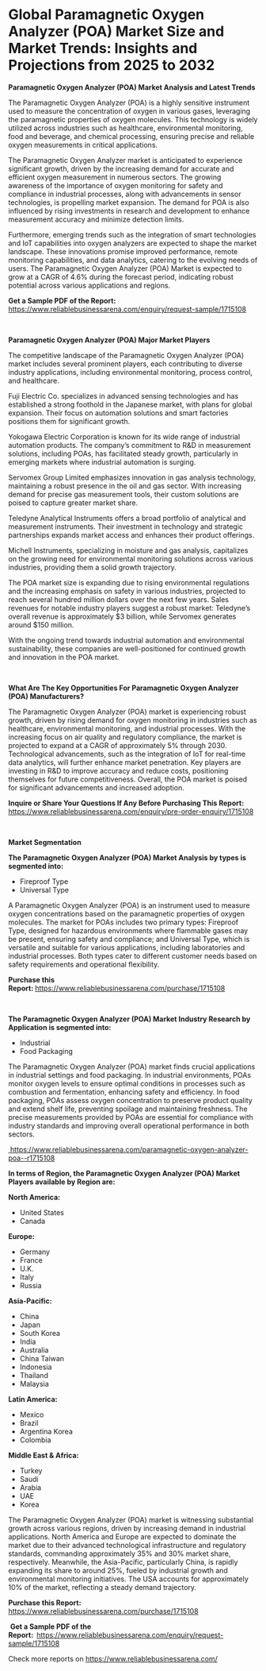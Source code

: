 <p><h1>Global Paramagnetic Oxygen Analyzer (POA) Market Size and Market Trends: Insights and Projections from 2025 to 2032</h1></p><p><strong>Paramagnetic Oxygen Analyzer (POA) Market Analysis and Latest Trends</strong></p>
<p><p>The Paramagnetic Oxygen Analyzer (POA) is a highly sensitive instrument used to measure the concentration of oxygen in various gases, leveraging the paramagnetic properties of oxygen molecules. This technology is widely utilized across industries such as healthcare, environmental monitoring, food and beverage, and chemical processing, ensuring precise and reliable oxygen measurements in critical applications.</p><p>The Paramagnetic Oxygen Analyzer market is anticipated to experience significant growth, driven by the increasing demand for accurate and efficient oxygen measurement in numerous sectors. The growing awareness of the importance of oxygen monitoring for safety and compliance in industrial processes, along with advancements in sensor technologies, is propelling market expansion. The demand for POA is also influenced by rising investments in research and development to enhance measurement accuracy and minimize detection limits.</p><p>Furthermore, emerging trends such as the integration of smart technologies and IoT capabilities into oxygen analyzers are expected to shape the market landscape. These innovations promise improved performance, remote monitoring capabilities, and data analytics, catering to the evolving needs of users. The Paramagnetic Oxygen Analyzer (POA) Market is expected to grow at a CAGR of 4.6% during the forecast period, indicating robust potential across various applications and regions.</p></p>
<p><strong>Get a Sample PDF of the Report:&nbsp;</strong> <a href="https://www.reliablebusinessarena.com/enquiry/request-sample/1715108?utm_campaign=3041&utm_medium=2&utm_source=Github&utm_content=ia&utm_term=28032025&utm_id=paramagnetic-oxygen-analyzer-poa">https://www.reliablebusinessarena.com/enquiry/request-sample/1715108</a></p>
<p>&nbsp;</p>
<p><strong>Paramagnetic Oxygen Analyzer (POA) Major Market Players</strong></p>
<p><p>The competitive landscape of the Paramagnetic Oxygen Analyzer (POA) market includes several prominent players, each contributing to diverse industry applications, including environmental monitoring, process control, and healthcare.</p><p>Fuji Electric Co. specializes in advanced sensing technologies and has established a strong foothold in the Japanese market, with plans for global expansion. Their focus on automation solutions and smart factories positions them for significant growth. </p><p>Yokogawa Electric Corporation is known for its wide range of industrial automation products. The company’s commitment to R&D in measurement solutions, including POAs, has facilitated steady growth, particularly in emerging markets where industrial automation is surging.</p><p>Servomex Group Limited emphasizes innovation in gas analysis technology, maintaining a robust presence in the oil and gas sector. With increasing demand for precise gas measurement tools, their custom solutions are poised to capture greater market share.</p><p>Teledyne Analytical Instruments offers a broad portfolio of analytical and measurement instruments. Their investment in technology and strategic partnerships expands market access and enhances their product offerings. </p><p>Michell Instruments, specializing in moisture and gas analysis, capitalizes on the growing need for environmental monitoring solutions across various industries, providing them a solid growth trajectory.</p><p>The POA market size is expanding due to rising environmental regulations and the increasing emphasis on safety in various industries, projected to reach several hundred million dollars over the next few years. Sales revenues for notable industry players suggest a robust market: Teledyne’s overall revenue is approximately $3 billion, while Servomex generates around $150 million.</p><p>With the ongoing trend towards industrial automation and environmental sustainability, these companies are well-positioned for continued growth and innovation in the POA market.</p></p>
<p>&nbsp;</p>
<p><strong>What Are The Key Opportunities For Paramagnetic Oxygen Analyzer (POA) Manufacturers?</strong></p>
<p><p>The Paramagnetic Oxygen Analyzer (POA) market is experiencing robust growth, driven by rising demand for oxygen monitoring in industries such as healthcare, environmental monitoring, and industrial processes. With the increasing focus on air quality and regulatory compliance, the market is projected to expand at a CAGR of approximately 5% through 2030. Technological advancements, such as the integration of IoT for real-time data analytics, will further enhance market penetration. Key players are investing in R&D to improve accuracy and reduce costs, positioning themselves for future competitiveness. Overall, the POA market is poised for significant advancements and increased adoption.</p></p>
<p><strong>Inquire or Share Your Questions If Any Before Purchasing This Report:</strong> <a href="https://www.reliablebusinessarena.com/enquiry/pre-order-enquiry/1715108?utm_campaign=3041&utm_medium=2&utm_source=Github&utm_content=ia&utm_term=28032025&utm_id=paramagnetic-oxygen-analyzer-poa">https://www.reliablebusinessarena.com/enquiry/pre-order-enquiry/1715108</a></p>
<p>&nbsp;</p>
<p><strong>Market Segmentation</strong></p>
<p><strong>The Paramagnetic Oxygen Analyzer (POA) Market Analysis by types is segmented into:</strong></p>
<p><ul><li>Fireproof Type</li><li>Universal Type</li></ul></p>
<p><p>A Paramagnetic Oxygen Analyzer (POA) is an instrument used to measure oxygen concentrations based on the paramagnetic properties of oxygen molecules. The market for POAs includes two primary types: Fireproof Type, designed for hazardous environments where flammable gases may be present, ensuring safety and compliance; and Universal Type, which is versatile and suitable for various applications, including laboratories and industrial processes. Both types cater to different customer needs based on safety requirements and operational flexibility.</p></p>
<p><strong>Purchase this Report:&nbsp;</strong><a href="https://www.reliablebusinessarena.com/purchase/1715108?utm_campaign=3041&utm_medium=2&utm_source=Github&utm_content=ia&utm_term=28032025&utm_id=paramagnetic-oxygen-analyzer-poa">https://www.reliablebusinessarena.com/purchase/1715108</a></p>
<p>&nbsp;</p>
<p><strong>The Paramagnetic Oxygen Analyzer (POA) Market Industry Research by Application is segmented into:</strong></p>
<p><ul><li>Industrial</li><li>Food Packaging</li></ul></p>
<p><p>The Paramagnetic Oxygen Analyzer (POA) market finds crucial applications in industrial settings and food packaging. In industrial environments, POAs monitor oxygen levels to ensure optimal conditions in processes such as combustion and fermentation, enhancing safety and efficiency. In food packaging, POAs assess oxygen concentration to preserve product quality and extend shelf life, preventing spoilage and maintaining freshness. The precise measurements provided by POAs are essential for compliance with industry standards and improving overall operational performance in both sectors.</p></p>
<p><a href="https://www.reliablebusinessarena.com/paramagnetic-oxygen-analyzer-poa--r1715108?utm_campaign=3041&utm_medium=2&utm_source=Github&utm_content=ia&utm_term=28032025&utm_id=paramagnetic-oxygen-analyzer-poa">&nbsp;https://www.reliablebusinessarena.com/paramagnetic-oxygen-analyzer-poa--r1715108</a></p>
<p><strong>In terms of Region, the Paramagnetic Oxygen Analyzer (POA) Market Players available by Region are:</strong></p>
<p>
    <p> <strong> North America: </strong>
        <ul>
            <li>United States</li>
            <li>Canada</li>
        </ul>
        </p> 
    <p> <strong> Europe: </strong>
        <ul>
            <li>Germany</li>
            <li>France</li>
            <li>U.K.</li>
            <li>Italy</li>
            <li>Russia</li>
        </ul>
        </p> 
    <p> <strong> Asia-Pacific: </strong>
        <ul>
            <li>China</li>
            <li>Japan</li>
            <li>South Korea</li>
            <li>India</li>
            <li>Australia</li>
            <li>China Taiwan</li>
            <li>Indonesia</li>
            <li>Thailand</li>
            <li>Malaysia</li>
        </ul>
        </p> 
    <p> <strong> Latin America: </strong>
        <ul>
            <li>Mexico</li>
            <li>Brazil</li>
            <li>Argentina Korea</li>
            <li>Colombia</li>
        </ul>
        </p> 
    <p> <strong> Middle East & Africa: </strong>
        <ul>
            <li>Turkey</li>
            <li>Saudi</li>
            <li>Arabia</li>
            <li>UAE</li>
            <li>Korea</li>
        </ul>
    </p>
    </p>
<p><p>The Paramagnetic Oxygen Analyzer (POA) market is witnessing substantial growth across various regions, driven by increasing demand in industrial applications. North America and Europe are expected to dominate the market due to their advanced technological infrastructure and regulatory standards, commanding approximately 35% and 30% market share, respectively. Meanwhile, the Asia-Pacific, particularly China, is rapidly expanding its share to around 25%, fueled by industrial growth and environmental monitoring initiatives. The USA accounts for approximately 10% of the market, reflecting a steady demand trajectory.</p></p>
<p><strong>Purchase this Report: </strong><a href="https://www.reliablebusinessarena.com/purchase/1715108?utm_campaign=3041&utm_medium=2&utm_source=Github&utm_content=ia&utm_term=28032025&utm_id=paramagnetic-oxygen-analyzer-poa">https://www.reliablebusinessarena.com/purchase/1715108</a></p>
<p>&nbsp;<strong>Get a Sample PDF of the Report:&nbsp;&nbsp;</strong><a href="https://www.reliablebusinessarena.com/enquiry/request-sample/1715108?utm_campaign=3041&utm_medium=2&utm_source=Github&utm_content=ia&utm_term=28032025&utm_id=paramagnetic-oxygen-analyzer-poa">https://www.reliablebusinessarena.com/enquiry/request-sample/1715108</a></p>
<p><strong></strong></p>
<p>Check more reports on <a href="https://www.reliablebusinessarena.com/?utm_campaign=3041&utm_medium=2&utm_source=Github&utm_content=ia&utm_term=28032025&utm_id=paramagnetic-oxygen-analyzer-poa">https://www.reliablebusinessarena.com/</a></p>